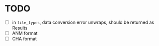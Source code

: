 # TODO

- [ ] in `file_types`, data conversion error unwraps, should be returned as Results
- [ ] ANM format
- [ ] CHA format
